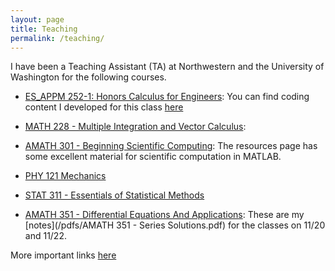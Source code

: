 ```yaml
---
layout: page
title: Teaching
permalink: /teaching/
---
```




I have been a Teaching Assistant (TA) at Northwestern and the University of Washington for the following courses.

* [ES_APPM 252-1: Honors Calculus for Engineers]([https://www.mccormick.northwestern.edu/applied-math/academics/courses/descriptions/252-1-2.html]):
 You can find coding content I developed for this class [here]([https://github.com/Dirivian/Honors_Calc_Fall_2020])
 
* [MATH 228 - Multiple Integration and Vector Calculus](https://www.mccormick.northwestern.edu/applied-math/academics/courses/descriptions/228-2-1.html):
 
* [AMATH 301 - Beginning Scientific Computing](http://courses.washington.edu/am301/):
 The resources page has some excellent material for scientific computation in MATLAB.

* [PHY 121 Mechanics](http://courses.washington.edu/phys121z/index.php)

* [STAT 311 - Essentials of Statistical Methods](https://mdkarcher.github.io/StatLabs/index.html)

* [AMATH 351 - Differential Equations And Applications](https://amath.washington.edu/courses/2017/autumn/amath/351/a):
These are my [notes](/pdfs/AMATH 351 - Series Solutions.pdf) for the classes on 11/20 and 11/22.



More important links [here](/pages/links)
